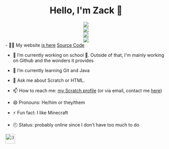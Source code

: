 <div align="center">
<h1 align="center">Hello, I'm Zack 👋</h1>  
<img src = "https://github-readme-stats.vercel.app/api?username=NotDiamondZ&theme=tokyonight"> <br> <img src="https://github-readme-stats.vercel.app/api/top-langs/?username=xitzdiamondx&theme=radical"><br>
<img src="https://visitor-badge-reloaded.herokuapp.com/badge?page_id=NotDiamondZ.visitor.badge.reloaded&color=ff5959&style=for-the-badge&logo=github"></a>
<br>
<img src="https://github-profile-trophy.vercel.app/?username=NotDiamondZ&theme=radical">
</div>
- 👨‍💻 My website <a href="https://xitzdiamondx.github.io" target="_blank">is here</a> <a href="https://github.com/xItzDiamondx/xItzDiamondx.github.io" alt="Source Code">Source Code</a>  

- 🔭 I’m currently working on school 🙁. Outside of that, I'm mainly working on Github and the wonders it provides  

- 🌱 I’m currently learning Git and Java  

- 💬 Ask me about Scratch or HTML.  

- 📫 How to reach me: <a href="https://scratch.mit.edu/users/NotDiamondZ">my Scratch profile</a> (or via email, contact me <a href="mailto:notdiamondz@pm.me">here</a>)  

- 😄 Pronouns: He/him or they/them

- ⚡ Fun fact: I like Minecraft  

- 🕘 Status: probably online since I don't have too much to do
<img src="https://raw.githubusercontent.com/gosoccerboy5/gosoccerboy5.github.io/3deab9880fec886abe2e55fcdb43bee838820ea4/resources/cat-head.svg" alt=":)" width="30" title = "meow"/>

